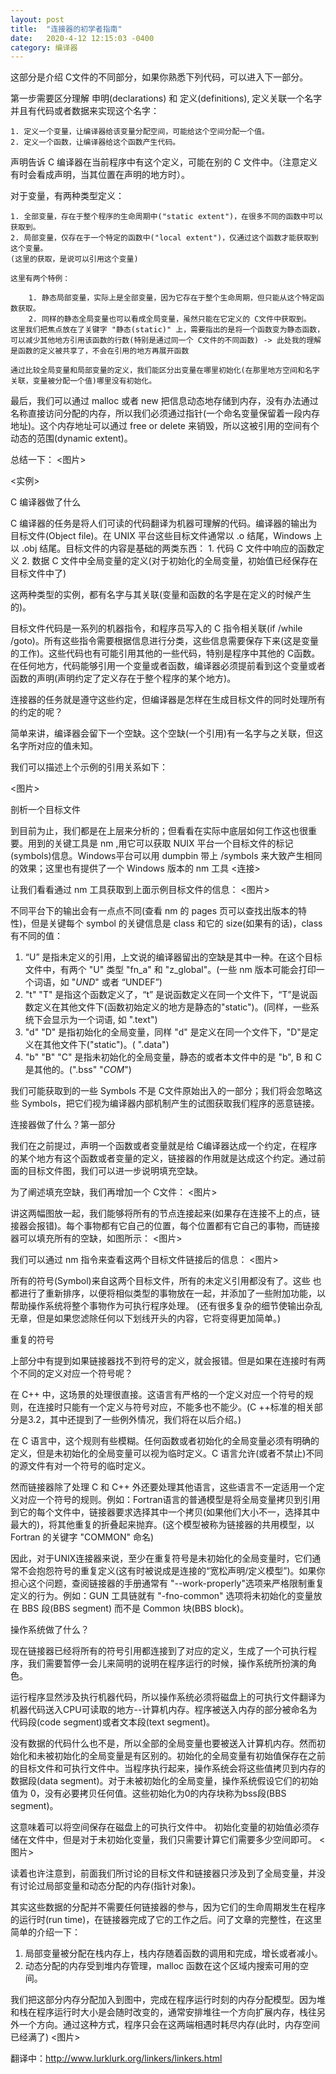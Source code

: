```yaml
---
layout: post
title:  "连接器的初学者指南"
date:   2020-4-12 12:15:03 -0400
category: 编译器
---
```


这部分是介绍 C文件的不同部分，如果你熟悉下列代码，可以进入下一部分。

第一步需要区分理解 申明(declarations) 和 定义(definitions),
 定义关联一个名字并且有代码或者数据来实现这个名字：

	1. 定义一个变量，让编译器给该变量分配空间，可能给这个空间分配一个值。
	2. 定义一个函数，让编译器给这个函数产生代码。

 声明告诉 C 编译器在当前程序中有这个定义，可能在别的 C 文件中。（注意定义有时会看成声明，当其位置在声明的地方时）。

 对于变量，有两种类型定义：

 	1. 全部变量，存在于整个程序的生命周期中("static extent")，在很多不同的函数中可以获取到。
 	2. 局部变量，仅存在于一个特定的函数中("local extent")，仅通过这个函数才能获取到这个变量。
 	(这里的获取，是说可以引用这个变量)

	这里有两个特例：
	
		1. 静态局部变量，实际上是全部变量，因为它存在于整个生命周期，但只能从这个特定函数获取。
		2. 同样的静态全局变量也可以看成全局变量，虽然只能在它定义的 C文件中获取到。
	这里我们把焦点放在了关键字 "静态(static)" 上，需要指出的是将一个函数变为静态函数，可以减少其他地方引用该函数的行数(特别是通过同一个 C文件的不同函数) -> 此处我的理解是函数的定义被共享了，不会在引用的地方再展开函数

	通过比较全局变量和局部变量的定义，我们能区分出变量在哪里初始化(在那里地方空间和名字关联，变量被分配一个值)哪里没有初始化。 

最后，我们可以通过 malloc 或者 new 把信息动态地存储到内存，没有办法通过名称直接访问分配的内存，所以我们必须通过指针(一个命名变量保留着一段内存地址)。这个内存地址可以通过 free or delete 来销毁，所以这被引用的空间有个动态的范围(dynamic extent)。

总结一下：
<图片>

<实例>


C 编译器做了什么

C 编译器的任务是将人们可读的代码翻译为机器可理解的代码。编译器的输出为目标文件(Object file)。在 UNIX 平台这些目标文件通常以 .o 结尾，Windows 上以 .obj 结尾。目标文件的内容是基础的两类东西：
	1. 代码 C 文件中响应的函数定义
	2. 数据 C 文件中全局变量的定义(对于初始化的全局变量，初始值已经保存在目标文件中了)

这两种类型的实例，都有名字与其关联(变量和函数的名字是在定义的时候产生的)。

目标文件代码是一系列的机器指令，和程序员写入的 C 指令相关联(if /while /goto)。所有这些指令需要根据信息进行分类，这些信息需要保存下来(这是变量的工作)。这些代码也有可能引用其他的一些代码，特别是程序中其他的 C函数。
在任何地方，代码能够引用一个变量或者函数，编译器必须提前看到这个变量或者函数的声明(声明约定了定义存在于整个程序的某个地方)。

连接器的任务就是遵守这些约定，但编译器是怎样在生成目标文件的同时处理所有的约定的呢？

简单来讲，编译器会留下一个空缺。这个空缺(一个引用)有一名字与之关联，但这名字所对应的值未知。

我们可以描述上个示例的引用关系如下：

<图片>

剖析一个目标文件

到目前为止，我们都是在上层来分析的；但看看在实际中底层如何工作这也很重要。用到的关键工具是 nm ,用它可以获取 NUIX 平台一个目标文件的标记(symbols)信息。Windows平台可以用 dumpbin 带上 /symbols 来大致产生相同的效果；这里也有提供了一个 Windows 版本的 nm 工具 <连接>

让我们看看通过 nm 工具获取到上面示例目标文件的信息：
<图片>

不同平台下的输出会有一点点不同(查看 nm 的 pages 页可以查找出版本的特性)，但是关键每个 symbol 的关键信息是 class 和它的 size(如果有的话)，class有不同的值：

1. “U” 是指未定义的引用，上文说的编译器留出的空缺是其中一种。在这个目标文件中，有两个 "U" 类型 "fn_a" 和 "z_global"。(一些 nm 版本可能会打印一个词语，如 "*UND*" 或者 “UNDEF”)
2. "t" "T" 是指这个函数定义了，“t” 是说函数定义在同一个文件下，“T”是说函数定义在其他文件下(函数初始定义的地方是静态的"static")。(同样，一些系统下会显示为一个词语, 如 ".text")
3. "d" "D" 是指初始化的全局变量，同样 "d" 是定义在同一个文件下，"D"是定义在其他文件下("static")。( ".data")
4. "b" "B" "C" 是指未初始化的全局变量，静态的或者本文件中的是 "b", B 和 C 是其他的。(".bss" "*COM*")

我们可能获取到的一些 Symbols 不是 C文件原始出入的一部分；我们将会忽略这些 Symbols，把它们视为编译器内部机制产生的试图获取我们程序的恶意链接。

连接器做了什么？第一部分

我们在之前提过，声明一个函数或者变量就是给 C编译器达成一个约定，在程序的某个地方有这个函数或者变量的定义，链接器的作用就是达成这个约定。通过前面的目标文件图，我们可以进一步说明填充空缺。

为了阐述填充空缺，我们再增加一个 C文件：
<图片>

讲这两幅图放一起，我们能够将所有的节点连接起来(如果存在连接不上的点，链接器会报错)。每个事物都有它自己的位置，每个位置都有它自己的事物，而链接器可以填充所有的空缺，如图所示：
<图片>

我们可以通过 nm 指令来查看这两个目标文件链接后的信息：
<图片>

所有的符号(Symbol)来自这两个目标文件，所有的未定义引用都没有了。这些 也都进行了重新排序，以便将相似类型的事物放在一起，并添加了一些附加功能，以帮助操作系统将整个事物作为可执行程序处理。
(还有很多复杂的细节使输出杂乱无章，但是如果您滤除任何以下划线开头的内容，它将变得更加简单。)

重复的符号

上部分中有提到如果链接器找不到符号的定义，就会报错。但是如果在连接时有两个不同的定义对应一个符号呢？

在 C++ 中，这场景的处理很直接。这语言有严格的一个定义对应一个符号的规则，在连接时只能有一个定义与符号对应，不能多也不能少。(C ++标准的相关部分是3.2，其中还提到了一些例外情况，我们将在以后介绍。)

在 C 语言中，这个规则有些模糊。任何函数或者初始化的全局变量必须有明确的定义，但是未初始化的全局变量可以视为临时定义。C 语言允许(或者不禁止)不同的源文件有对一个符号的临时定义。

然而链接器除了处理 C 和 C++ 外还要处理其他语言，这些语言不一定适用一个定义对应一个符号的规则。例如：Fortran语言的普通模型是将全局变量拷贝到引用到它的每个文件中，链接器要求选择其中一个拷贝(如果他们大小不一，选择其中最大的)，将其他重复的折叠起来抛弃。(这个模型被称为链接器的共用模型，以 Fortran 的关键字 "COMMON" 命名)

因此，对于UNIX连接器来说，至少在重复符号是未初始化的全局变量时，它们通常不会抱怨符号的重复定义(这有时被说成是连接的“宽松声明/定义模型”)。如果你担心这个问题，查阅链接器的手册通常有 "--work-properly"选项来严格限制重复定义的行为。例如：GUN 工具链就有 "-fno-common" 选项将未初始化的变量放在 BBS 段(BBS segment) 而不是 Common 块(BBS block)。

操作系统做了什么？

现在链接器已经将所有的符号引用都连接到了对应的定义，生成了一个可执行程序，我们需要暂停一会儿来简明的说明在程序运行的时候，操作系统所扮演的角色。

运行程序显然涉及执行机器代码，所以操作系统必须将磁盘上的可执行文件翻译为机器代码送入CPU可读取的地方--计算机内存。程序被送入内存的部分被命名为代码段(code segment)或者文本段(text segment)。

没有数据的代码什么也不是，所以全部的全局变量也要被送入计算机内存。然而初始化和未被初始化的全局变量是有区别的。初始化的全局变量有初始值保存在之前的目标文件和可执行文件中。当程序执行起来，操作系统会将这些值拷贝到内存的数据段(data segment)。对于未被初始化的全局变量，操作系统假设它们的初始值为 0，没有必要拷贝任何值。这些初始化为0的内存块称为bss段(BBS segment)。

这意味着可以将空间保存在磁盘上的可执行文件中。 初始化变量的初始值必须存储在文件中，但是对于未初始化变量，我们只需要计算它们需要多少空间即可。
<图片>

读着也许注意到，前面我们所讨论的目标文件和链接器只涉及到了全局变量，并没有讨论过局部变量和动态分配的内存(指针对象)。

其实这些数据的分配并不需要任何链接器的参与，因为它们的生命周期发生在程序的运行时(run time)，在链接器完成了它的工作之后。问了文章的完整性，在这里简单的介绍一下：

1. 局部变量被分配在栈内存上，栈内存随着函数的调用和完成，增长或者减小。
2. 动态分配的内存受到堆内存管理，malloc 函数在这个区域内搜索可用的空间。

我们把这部分内存分配加入到图中，完成在程序运行时刻的内存分配模型。因为堆和栈在程序运行时大小是会随时改变的，通常安排堆往一个方向扩展内存，栈往另外一个方向。通过这种方式，程序只会在这两端相遇时耗尽内存(此时，内存空间已经满了)
<图片>

翻译中：http://www.lurklurk.org/linkers/linkers.html